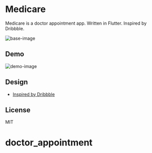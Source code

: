 # Medicare

Medicare is a doctor appointment app. Written in Flutter. Inspired by Dribbble.

![base-image](https://cdn.dribbble.com/users/2492254/screenshots/16622245/media/395dbb07798a3958a972898d1e91b504.png?compress=1&resize=800x600&vertical=top)

## Demo
![demo-image](https://i.imgur.com/wnPW0HJ.gif)

## Design
- [Inspired by Dribbble](https://dribbble.com/shots/16622245-Medicare-Doctor-Appointment-App)

## License
MIT
# doctor_appointment
